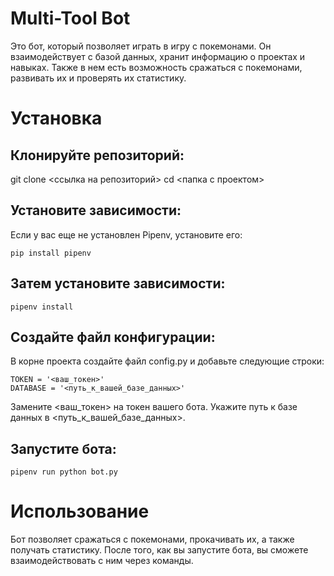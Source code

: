# Multi-Tool Bot
Это бот, который позволяет играть в игру с покемонами. Он взаимодействует с базой данных, 
хранит информацию о проектах и навыках. Также в нем есть возможность сражаться с покемонами, развивать их и проверять их статистику.

# Установка
## Клонируйте репозиторий:
git clone <ссылка на репозиторий>
cd <папка с проектом>
## Установите зависимости:
Если у вас еще не установлен Pipenv, установите его:
```
pip install pipenv
```
## Затем установите зависимости:
```
pipenv install
```
## Создайте файл конфигурации:
В корне проекта создайте файл config.py и добавьте следующие строки:
```
TOKEN = '<ваш_токен>'
DATABASE = '<путь_к_вашей_базе_данных>'
```
Замените <ваш_токен> на токен вашего бота.
Укажите путь к базе данных в <путь_к_вашей_базе_данных>.
## Запустите бота:
```
pipenv run python bot.py
```
# Использование
Бот позволяет сражаться с покемонами, прокачивать их, а также получать статистику.
После того, как вы запустите бота, вы сможете взаимодействовать с ним через команды.

